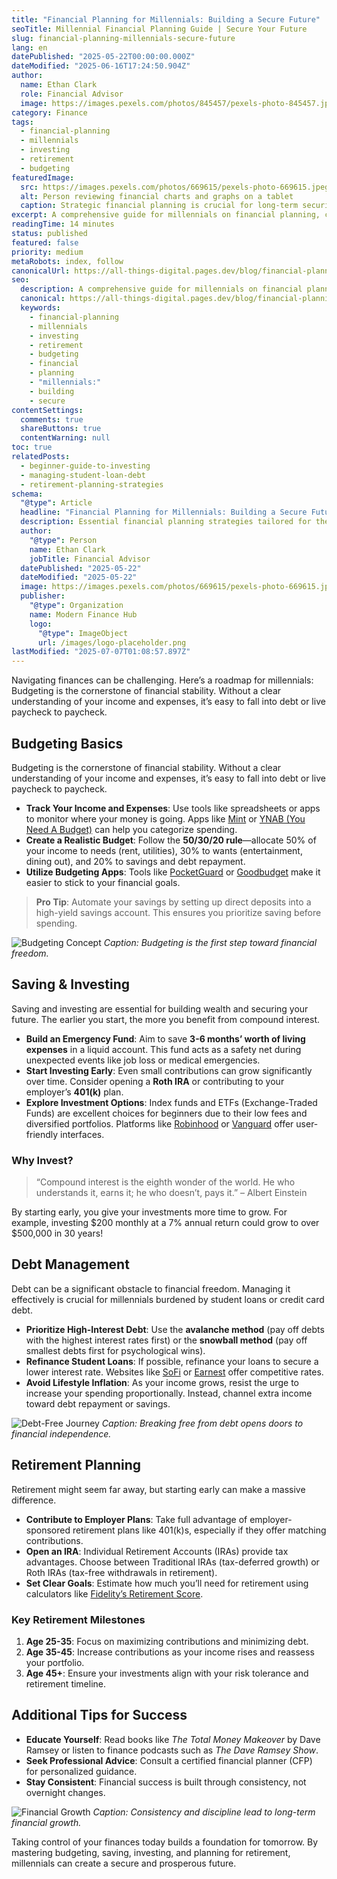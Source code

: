 ```yaml
---
title: "Financial Planning for Millennials: Building a Secure Future"
seoTitle: Millennial Financial Planning Guide | Secure Your Future
slug: financial-planning-millennials-secure-future
lang: en
datePublished: "2025-05-22T00:00:00.000Z"
dateModified: "2025-06-16T17:24:50.904Z"
author:
  name: Ethan Clark
  role: Financial Advisor
  image: https://images.pexels.com/photos/845457/pexels-photo-845457.jpeg?auto=compress&cs=tinysrgb&w=1260&h=750&dpr=2
category: Finance
tags:
  - financial-planning
  - millennials
  - investing
  - retirement
  - budgeting
featuredImage:
  src: https://images.pexels.com/photos/669615/pexels-photo-669615.jpeg?auto=compress&cs=tinysrgb&w=1260&h=750&dpr=2
  alt: Person reviewing financial charts and graphs on a tablet
  caption: Strategic financial planning is crucial for long-term security.
excerpt: A comprehensive guide for millennials on financial planning, covering budgeting, saving, investing, and preparing for retirement in today's economic landscape.
readingTime: 14 minutes
status: published
featured: false
priority: medium
metaRobots: index, follow
canonicalUrl: https://all-things-digital.pages.dev/blog/financial-planning-millennials-secure-future
seo:
  description: A comprehensive guide for millennials on financial planning, covering budgeting, saving, investing, and preparing for retirement in today's economic landscape.
  canonical: https://all-things-digital.pages.dev/blog/financial-planning-millennials-secure-future
  keywords:
    - financial-planning
    - millennials
    - investing
    - retirement
    - budgeting
    - financial
    - planning
    - "millennials:"
    - building
    - secure
contentSettings:
  comments: true
  shareButtons: true
  contentWarning: null
toc: true
relatedPosts:
  - beginner-guide-to-investing
  - managing-student-loan-debt
  - retirement-planning-strategies
schema:
  "@type": Article
  headline: "Financial Planning for Millennials: Building a Secure Future"
  description: Essential financial planning strategies tailored for the millennial generation.
  author:
    "@type": Person
    name: Ethan Clark
    jobTitle: Financial Advisor
  datePublished: "2025-05-22"
  dateModified: "2025-05-22"
  image: https://images.pexels.com/photos/669615/pexels-photo-669615.jpeg?auto=compress&cs=tinysrgb&w=1260&h=750&dpr=2
  publisher:
    "@type": Organization
    name: Modern Finance Hub
    logo:
      "@type": ImageObject
      url: /images/logo-placeholder.png
lastModified: "2025-07-07T01:08:57.897Z"
---
```


Navigating finances can be challenging. Here’s a roadmap for millennials: Budgeting is the cornerstone of financial stability. Without a clear understanding of your income and expenses, it’s easy to fall into debt or live paycheck to paycheck.

## Budgeting Basics

Budgeting is the cornerstone of financial stability. Without a clear understanding of your income and expenses, it’s easy to fall into debt or live paycheck to paycheck.

- **Track Your Income and Expenses**: Use tools like spreadsheets or apps to monitor where your money is going. Apps like [Mint](https://mint.intuit.com/) or [YNAB (You Need A Budget)](https://www.youneedabudget.com/) can help you categorize spending.
- **Create a Realistic Budget**: Follow the **50/30/20 rule**—allocate 50% of your income to needs (rent, utilities), 30% to wants (entertainment, dining out), and 20% to savings and debt repayment.
- **Utilize Budgeting Apps**: Tools like [PocketGuard](https://www.pocketguard.com/) or [Goodbudget](https://goodbudget.com/) make it easier to stick to your financial goals.

> **Pro Tip**: Automate your savings by setting up direct deposits into a high-yield savings account. This ensures you prioritize saving before spending.

![Budgeting Concept](https://images.pexels.com/photos/3760067/pexels-photo-3760067.jpeg?auto=compress&cs=tinysrgb&w=1260&h=750&dpr=2)
_Caption: Budgeting is the first step toward financial freedom._

## Saving & Investing

Saving and investing are essential for building wealth and securing your future. The earlier you start, the more you benefit from compound interest.

- **Build an Emergency Fund**: Aim to save **3-6 months’ worth of living expenses** in a liquid account. This fund acts as a safety net during unexpected events like job loss or medical emergencies.
- **Start Investing Early**: Even small contributions can grow significantly over time. Consider opening a **Roth IRA** or contributing to your employer’s **401(k)** plan.
- **Explore Investment Options**: Index funds and ETFs (Exchange-Traded Funds) are excellent choices for beginners due to their low fees and diversified portfolios. Platforms like [Robinhood](https://robinhood.com/) or [Vanguard](https://www.vanguard.com/) offer user-friendly interfaces.

### Why Invest?

> “Compound interest is the eighth wonder of the world. He who understands it, earns it; he who doesn’t, pays it.” – Albert Einstein

By starting early, you give your investments more time to grow. For example, investing $200 monthly at a 7% annual return could grow to over $500,000 in 30 years!

## Debt Management

Debt can be a significant obstacle to financial freedom. Managing it effectively is crucial for millennials burdened by student loans or credit card debt.

- **Prioritize High-Interest Debt**: Use the **avalanche method** (pay off debts with the highest interest rates first) or the **snowball method** (pay off smallest debts first for psychological wins).
- **Refinance Student Loans**: If possible, refinance your loans to secure a lower interest rate. Websites like [SoFi](https://www.sofi.com/) or [Earnest](https://www.earnest.com/) offer competitive rates.
- **Avoid Lifestyle Inflation**: As your income grows, resist the urge to increase your spending proportionally. Instead, channel extra income toward debt repayment or savings.

![Debt-Free Journey](https://images.pexels.com/photos/276724/pexels-photo-276724.jpeg?auto=compress&cs=tinysrgb&w=1260&h=750&dpr=2)
_Caption: Breaking free from debt opens doors to financial independence._

## Retirement Planning

Retirement might seem far away, but starting early can make a massive difference.

- **Contribute to Employer Plans**: Take full advantage of employer-sponsored retirement plans like 401(k)s, especially if they offer matching contributions.
- **Open an IRA**: Individual Retirement Accounts (IRAs) provide tax advantages. Choose between Traditional IRAs (tax-deferred growth) or Roth IRAs (tax-free withdrawals in retirement).
- **Set Clear Goals**: Estimate how much you’ll need for retirement using calculators like [Fidelity’s Retirement Score](https://www.fidelity.com/).

### Key Retirement Milestones

1. **Age 25-35**: Focus on maximizing contributions and minimizing debt.
2. **Age 35-45**: Increase contributions as your income rises and reassess your portfolio.
3. **Age 45+**: Ensure your investments align with your risk tolerance and retirement timeline.

## Additional Tips for Success

- **Educate Yourself**: Read books like _The Total Money Makeover_ by Dave Ramsey or listen to finance podcasts such as _The Dave Ramsey Show_.
- **Seek Professional Advice**: Consult a certified financial planner (CFP) for personalized guidance.
- **Stay Consistent**: Financial success is built through consistency, not overnight changes.

![Financial Growth](https://images.pexels.com/photos/1334597/pexels-photo-1334597.jpeg?auto=compress&cs=tinysrgb&w=1260&h=750&dpr=2)
_Caption: Consistency and discipline lead to long-term financial growth._

Taking control of your finances today builds a foundation for tomorrow. By mastering budgeting, saving, investing, and planning for retirement, millennials can create a secure and prosperous future.

